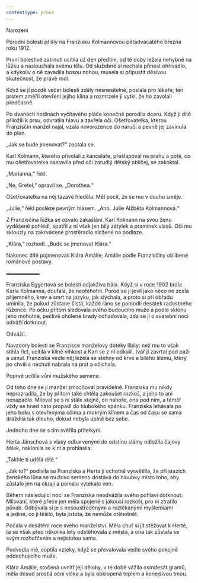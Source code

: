 ```yaml
---
contentType: prose
---
```


<section>

Narození

Porodní bolesti přišly na Franzisku Kolmannovou pětadvacátého března roku 1912.

První bolestivé zatrnutí ucítila už den předtím, od té doby ležela nehybně na lůžku a naslouchala svému tělu. Od služebné si nechala přinést ohřívadlo, a kdykoliv o ně zavadila bosou nohou, musela si připustit děsivou skutečnost, že právě rodí.

Když se jí pozdě večer bolesti zdály nesnesitelné, poslala pro lékaře; ten prstem změřil otevření jejího klína a rozmrzele jí vytkl, že ho zavolali předčasně.

Po dvanácti hodinách vyčítavého pláče konečně porodila dceru. Když jí dítě přiložili k prsu, odvrátila hlavu a zavřela oči. Ošetřovatelka, kterou Franzisčin manžel najal, vzala novorozence do náručí a pevně jej zavinula do plen.

„Jak se bude jmenovat?“ zeptala se.

Karl Kolmann, kterého přivolali z kanceláře, přešlapoval na prahu a poté, co mu ošetřovatelka nastavila před oči zarudlý dětský obličej, se zakoktal.

„Marianna,“ řekl.

„Ne, Gretel,“ opravil se. „Dorothea.“

Ošetřovatelka na něj tázavě hleděla. Měl pocit, že se mu v duchu směje.

„Julie,“ řekl posléze pevným hlasem. „Ano. Julie Alžběta Kolmannová.“

Z Franzisčina lůžka se ozvalo zakašlání. Karl Kolmann na svou ženu vyděšeně pohlédl, spatřil z ní však jen bílý zátylek a pramínek vlasů. Oči mu sklouzly na zakrvácené prostěradlo složené na podlaze.

„Klára,“ rozhodl. „Bude se jmenovat Klára.“

Nakonec dítě pojmenovali Klára Amálie; Amálie podle Franzisčiny oblíbené románové postavy.

![divider.png](./resources/divider_opt.png)

Franziska Eggertová se bolesti odjakživa bála. Když si v roce 1902 brala Karla Kolmanna, doufala, že neotěhotní. Porod se jí jevil jako něco ne zcela příjemného, krev a smrt na jazyku, jak slýchala, a proto si při obřadu umínila, že pokud zůstane čistá, každé ráno se pomodlí desátek radostného růžence. Po očku přitom sledovala svého budoucího muže a podle sklonu jeho mohutné, pečlivě oholené brady odhadovala, zda se jí o svatební noci odváží dotknout.

Odvážil.

Navzdory bolesti se Franzisce manželovy doteky líbily; než mu to však stihla říct, ucítila v klíně vlhkost a Karl se z ní odkulil, tvář jí zavrtal pod paži a usnul. Franziska vedle něj ležela se stehny od krve a bílého šlemu, který po chvíli s nechutí nabrala na prst a očichala.

Poprvé ucítila vůni mužského semene.

Od toho dne se jí manžel zmocňoval pravidelně. Franziska mu nikdy neprozradila, že by přitom také chtěla zakoušet rozkoš, a jeho to ani nenapadlo. Miloval se s ní stále stejně, on nahoře, ona pod ním, a téměř vždy se hned nato propadl do hlubokého spánku. Franziska lehávala po jeho boku s otevřenýma očima a mokrým klínem a čas od času se sama dráždila tak dlouho, dokud nebyla úplně bez sebe.

Jednoho dne se s tím svěřila přítelkyni.

Herta Jänschová s vlasy odbarvenými do odstínu slámy odložila čajový šálek, naklonila se k ní a prohlásila:

„Takhle ti udělá dítě.“

„Jak to?“ podivila se Franziska a Herta jí ochotně vysvětlila, že při stazích ženského lůna se mužovo semeno dostává do hloubky místo toho, aby zůstalo jen na okraji a pomalu vytékalo ven.

Během následující noci se Franziska neodvážila svého pohlaví dotknout. Milování, které přece jen měla spojené s jakousi rozkoší, pro ni ztratilo půvab. Odbývala si je s nesoustředěnými a roztěkanými myšlenkami a jediné, co ji těšilo, byla jistota, že nemůže otěhotnět.

Počala v desátém roce svého manželství. Měla chuť si jít stěžovat k Hertě, ta se však před několika lety odstěhovala z města, a ona tak zůstala se svým rozhořčením a nejistotou sama.

Podvedla mě, soptila vzteky, když se převalovala vedle svého pokojně oddechujícího muže.

Klára Amálie, stočená uvnitř její dělohy, v té době vážila osmdesát gramů, měla dosud srostlá oční víčka a byla obklopená teplem a konejšivou tmou.

</section>
